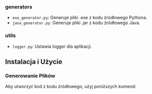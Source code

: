 ### generators

- `exe_generator.py`: Generuje pliki .exe z kodu źródłowego Pythona.
- `java_generator.py`: Generuje pliki .jar z kodu źródłowego Java.

### utils

- `logger.py`: Ustawia logger dla aplikacji.

## Instalacja i Użycie

### Generowanie Plików 

Aby utworzyć kod z kodu źródłowego, użyj poniższych komend:

```

